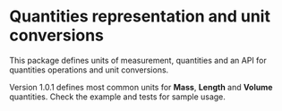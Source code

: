 # Quantities representation and unit conversions

This package defines units of measurement, quantities and an API for quantities operations and unit conversions.

Version 1.0.1 defines most common units for **Mass**, **Length** and **Volume** quantities. Check the example and tests for sample usage.
